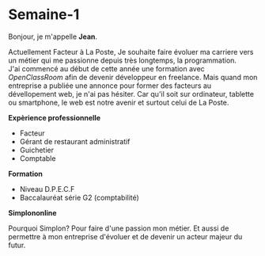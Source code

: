 # Semaine-1


Bonjour, je m'appelle **Jean**.  

Actuellement Facteur à La Poste, Je souhaite faire évoluer ma carriere vers un métier qui me passionne depuis très longtemps, la programmation.  
J'ai commencé au début de cette année une formation avec _OpenClassRoom_ afin de devenir développeur en freelance. Mais quand mon entreprise
a publiée une annonce pour former des facteurs au dévellopement web, je n'ai pas hésiter. Car qu'il soit sur ordinateur, tablette ou smartphone, le web est notre 
avenir et surtout celui de La Poste.

**Expèrience professionnelle**

* Facteur
* Gérant de restaurant administratif
* Guichetier
* Comptable  

**Formation**

* Niveau D.P.E.C.F
* Baccalauréat série G2 (comptabilité)

**Simplononline**

Pourquoi Simplon? Pour faire d'une passion mon métier. Et aussi de permettre à mon entreprise d'évoluer et de devenir un acteur majeur du futur.